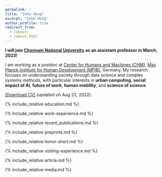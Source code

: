 ```yaml
---
permalink: /
title: "Inho Hong"
excerpt: "Inho Hong"
author_profile: true
redirect_from: 
  - /about/
  - /about.html
---
```


**I will join [Chonnam National University](https://global.jnu.ac.kr/jnumain_en.aspx) as an assistant professor in March, 2023!**

I am working as a postdoc at [Center for Humans and Machines (CHM)](https://www.mpib-berlin.mpg.de/chm), [Max Planck Institute for Human Development (MPIB)](https://www.mpib-berlin.mpg.de/en), Germany. My research focuses on understanding society through data science and complex systems methods, with particular interests in <b>urban computing</b>, <b>social impact of AI</b>, <b>future of work</b>, <b>human mobility</b>, and <b>science of science</b>.

<a href="https://github.com/inhohong/inhohong.github.io/raw/master/files/CV_Inho_Hong.pdf" target="_blank">[Download CV]</a> (updated on Aug 22, 2022).

{% include_relative education.md %}

{% include_relative work-experience.md %}

{% include_relative recent_publications.md %}

{% include_relative preprints.md %}

{% include_relative honor-short.md %}

{% include_relative visiting-experience.md %}

{% include_relative article.md %}

{% include_relative media.md %}

